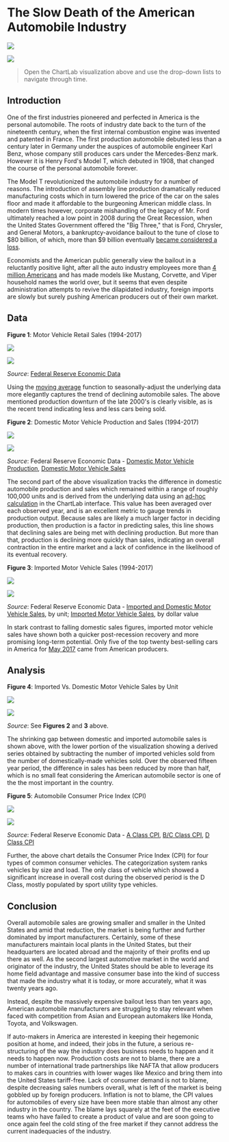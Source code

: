 # The Slow Death of the American Automobile Industry

![](./images/title.png)

[![](./images/button.png)](https://apps.axibase.com/chartlab/8b23c4f8/#fullscreen)

> Open the ChartLab visualization above and use the drop-down lists to navigate through time.

## Introduction

One of the first industries pioneered and perfected in America is the personal automobile. The roots of
industry date back to the turn of the nineteenth century, when the first internal combustion engine was invented and patented
in France. The first production automobile debuted less than a century later in Germany under the auspices of automobile
engineer Karl Benz, whose company still produces cars under the Mercedes-Benz mark. However it is Henry Ford's Model T,
which debuted in 1908, that changed the course of the personal automobile forever.

The Model T revolutionized the automobile industry for a number of reasons. The introduction of assembly line production
dramatically reduced manufacturing costs which in turn lowered the price of the car on the sales floor and made it affordable to
the burgeoning American middle class. In modern times however, corporate mishandling of the legacy of Mr. Ford ultimately reached a low point in 2008
during the Great Recession, when the United States Government offered the "Big Three," that is Ford,
Chrysler, and General Motors, a bankruptcy-avoidance bailout to the tune of close to $80 billion, of which, more than $9 billion
 eventually [became considered a loss](https://www.treasury.gov/initiatives/financial-stability/TARP-Programs/automotive-programs/pages/default.aspx).

Economists and the American public generally view the bailout in a reluctantly positive light, after all the auto industry
employees more than [4 million Americans](https://www.bls.gov/iag/tgs/iagauto.htm) and has made models like Mustang, Corvette,
and Viper household names the world over, but it seems that even despite administration attempts to revive the dilapidated
industry, foreign imports are slowly but surely pushing American producers out of their own market.

## Data

**Figure 1**: Motor Vehicle Retail Sales (1994-2017)

![](./images/auto-01.png)

[![](./images/button.png)](https://apps.axibase.com/chartlab/4a85afe3/2/#fullscreen)

_Source_: [Federal Reserve Economic Data](https://fred.stlouisfed.org/series/LAUTONSA)

Using the [moving average](../../tutorials//moving-avg/README.md) function to seasonally-adjust the underlying data more elegantly captures
the trend of declining automobile sales. The above mentioned production downturn of the late 2000's is clearly visible, as is
the recent trend indicating less and less cars being sold.

**Figure 2**: Domestic Motor Vehicle Production and Sales (1994-2017)

![](./images/auto-02.png)

[![](./images/button.png)](https://apps.axibase.com/chartlab/524763cd/2/#fullscreen)

_Source_: Federal Reserve Economic Data - [Domestic Motor Vehicle Production](https://fred.stlouisfed.org/series/DAUPSA), [Domestic Motor Vehicle Sales](https://fred.stlouisfed.org/series/DAUTOSA)

The second part of the above visualization tracks the difference in domestic automobile production and sales which remained
within a range of roughly 100,000 units and is derived from the underlying data using an [ad-hoc calculation](../../tutorials//add-calculated-value/README.md)
in the ChartLab interface. This value has been averaged over each observed year, and is an excellent metric to gauge trends
in production output. Because sales are likely a much larger factor in deciding production, then production is a factor in
predicting sales, this line shows that declining sales are being met with declining production. But more than that, production
is declining more quickly than sales, indicating an overall contraction in the entire market and a lack of confidence
in the likelihood of its eventual recovery.

**Figure 3**: Imported Motor Vehicle Sales (1994-2017)

![](./images/auto-03.png)

[![](./images/button.png)](https://apps.axibase.com/chartlab/69221ca1/#fullscreen)

_Source_: Federal Reserve Economic Data - [Imported and Domestic Motor Vehicle Sales](https://fred.stlouisfed.org/series/LAUTONSA), by unit; [Imported Motor Vehicle Sales](https://fred.stlouisfed.org/series/B149RC1Q027SBEA), by dollar value

In stark contrast to falling domestic sales figures, imported motor vehicle sales have shown both a quicker post-recession
recovery and more promising long-term potential. Only five of the top twenty best-selling cars in America for [May 2017](https://www.goodcarbadcar.net/2017/06/top-20-best-selling-cars-in-america-may.html)
came from American producers.

## Analysis

**Figure 4**: Imported Vs. Domestic Motor Vehicle Sales by Unit

![](./images/auto-04.png)

[![](./images/button.png)](https://apps.axibase.com/chartlab/54105ebb/#fullscreen)

_Source_: See **Figures 2** and **3** above.

The shrinking gap between domestic and imported automobile sales is shown above, with the lower portion of the visualization
showing a derived series obtained by subtracting the number of imported vehicles sold from the number of domestically-made vehicles
sold. Over the observed fifteen year period, the difference in sales has been reduced by more than half, which is no small feat
considering the American automobile sector is one of the the most important in the country.

**Figure 5**: Automobile Consumer Price Index (CPI)

![](./images/auto-06.png)

[![](./images/button.png)](https://apps.axibase.com/chartlab/8fb94993/2/#fullscreen)

_Source_: Federal Reserve Economic Data - [A Class CPI](https://fred.stlouisfed.org/series/CUURA000SS4501A), [B/C Class CPI](https://fred.stlouisfed.org/series/CUURX000SS4501A),
[D Class CPI](https://fred.stlouisfed.org/series/CUURD000SS4501A)

Further, the above chart details the Consumer Price Index (CPI) for four types of common consumer vehicles. The categorization
system ranks vehicles by size and load. The only class of vehicle which showed a significant increase in overall cost during
the observed period is the D Class, mostly populated by sport utility type vehicles.

## Conclusion

Overall automobile sales are growing smaller and smaller in the United States and amid that reduction, the market is being
further and further dominated by import manufacturers. Certainly, some of these manufacturers maintain local plants in the
United States, but their headquarters are located abroad and the majority of their profits end up there as well. As the second largest
automotive market in the world and originator of the industry, the United States should be able to leverage its home field
advantage and massive consumer base into the kind of success that made the industry what it is today, or more accurately,
what it was twenty years ago.

Instead, despite the massively expensive bailout less than ten years ago, American automobile manufacturers are struggling
to stay relevant when faced with competition from Asian and European automakers like Honda, Toyota, and Volkswagen.

If auto-makers in America are interested in keeping their hegemonic position at home, and indeed, their jobs in the future,
a serious re-structuring of the way the industry does business needs to happen and it needs to happen now. Production costs are not to blame, there are
a number of international trade partnerships like NAFTA that allow producers to makes cars in countries with lower wages like
Mexico and bring them into the United States tariff-free. Lack of consumer demand is not to blame, despite decreasing sales numbers
overall, what is left of the market is being gobbled up by foreign producers. Inflation is not to blame, the CPI values for
automobiles of every size have been more stable than almost any other industry in the country. The blame lays squarely at the
feet of the executive teams who have failed to create a product of value and are soon going to once again feel the cold sting
of the free market if they cannot address the current inadequacies of the industry.
